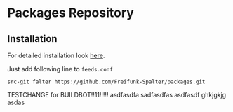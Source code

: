 # Packages Repository

## Installation

For detailed installation look [here](INSTALLATION.md).

Just add following line to `feeds.conf`

    src-git falter https://github.com/Freifunk-Spalter/packages.git

TESTCHANGE for BUILDBOT!!11!!!!!
asdfasdfa
sadfasdfas
asdfasdf
ghkjgkjg
asdas
